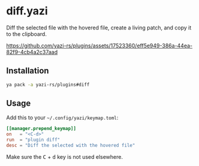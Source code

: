 # diff.yazi

Diff the selected file with the hovered file, create a living patch, and copy it to the clipboard.

https://github.com/yazi-rs/plugins/assets/17523360/eff5e949-386a-44ea-82f9-4cb4a2c37aad

## Installation

```sh
ya pack -a yazi-rs/plugins#diff
```

## Usage

Add this to your `~/.config/yazi/keymap.toml`:

```toml
[[manager.prepend_keymap]]
on   = "<C-d>"
run  = "plugin diff"
desc = "Diff the selected with the hovered file"
```

Make sure the <kbd>C</kbd> + <kbd>d</kbd> key is not used elsewhere.

